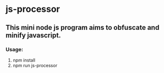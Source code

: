 # js-processor

## This mini node js program aims to obfuscate and minify javascript.
### Usage:
<ol>
<li>npm install</li>
<li>npm run js-processor</li>
</ol>
